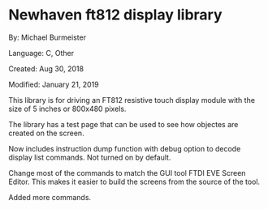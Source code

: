 # Newhaven ft812 display library

By: Michael Burmeister

Language: C, Other

Created: Aug 30, 2018

Modified: January 21, 2019

This library is for driving an FT812 resistive touch display module with the size of 5 inches or 800x480 pixels.

The library has a test page that can be used to see how objectes are created on the screen.

Now includes instruction dump function with debug option to decode display list commands. Not turned on by default.

Change most of the commands to match the GUI tool FTDI EVE Screen Editor.  This makes it easier to build the screens from the source of the tool.

Added more commands.

